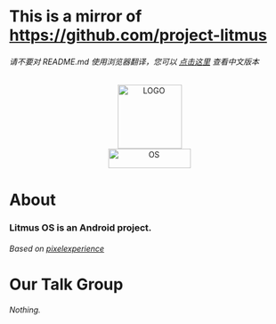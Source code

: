 # This is a mirror of https://github.com/project-litmus

###### 请不要对 README.md 使用浏览器翻译，您可以 [点击这里](https://github.com/project-litmus/.github/blob/main/profile/README-ZH-CN.md) 查看中文版本  
  
<div align="center">    
  <img src="https://s1.ax1x.com/2023/04/14/p9SUorR.png" width = "115" height = "115" alt="LOGO" />
</div>
<div align="center">
  <img src="https://s1.ax1x.com/2023/04/14/p9Sdk01.png" width = "148.6" height = "35" alt="OS" />
</div>

# About
### Litmus OS is an Android project.
###### Based on [pixelexperience](https://github.com/pixelexperience) 
# Our Talk Group</H2>
###### Nothing.
